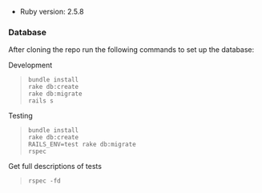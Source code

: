 * Ruby version: 2.5.8

### Database

After cloning the repo run the following commands to set up the database:

Development
>`bundle install`  
>`rake db:create`  
>`rake db:migrate`  
>`rails s`  

Testing
>`bundle install`  
>`rake db:create`  
>`RAILS_ENV=test rake db:migrate`  
>`rspec`  

Get full descriptions of tests
>`rspec -fd`  

